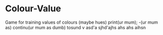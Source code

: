 # Colour-Value
Game for training values of colours (maybe hues)
print(ur mum);
-(ur mum as)
continu(ur mum as dumb)
tosund v asd'a
sjhd'ajhs
ahs
ahs
aihsn

